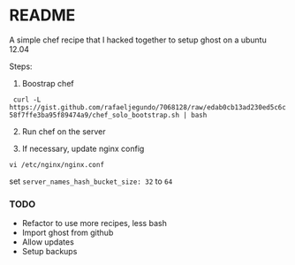 # README

A simple chef recipe that I hacked together to setup ghost on a ubuntu 12.04

Steps:

1. Boostrap chef

` curl -L https://gist.github.com/rafaeljegundo/7068128/raw/edab0cb13ad230ed5c6c58f7ffe3ba95f89474a9/chef_solo_bootstrap.sh | bash`

2. Run chef on the server


3. If necessary, update nginx config

`vi /etc/nginx/nginx.conf`

set `server_names_hash_bucket_size: 32` to `64`

### TODO

* Refactor to use more recipes, less bash
* Import ghost from github
* Allow updates
* Setup backups



